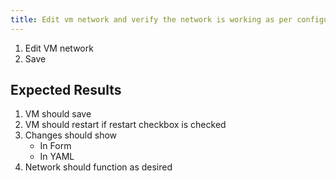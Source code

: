 ```yaml
---
title: Edit vm network and verify the network is working as per configuration	
---
```

1. Edit VM network
1. Save

## Expected Results
1. VM should save
1. VM should restart if restart checkbox is checked
1. Changes should show
    - In Form
    - In YAML
1. Network should function as desired